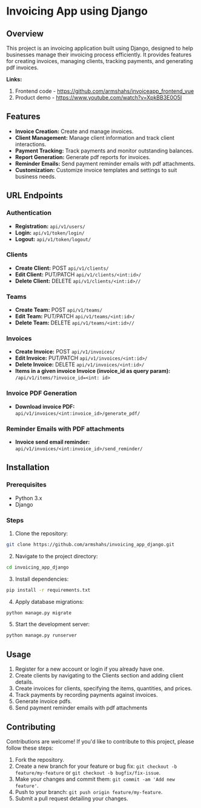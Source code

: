 # Invoicing App using Django


## Overview

This project is an invoicing application built using Django, designed to help businesses manage their invoicing process efficiently. It provides features for creating invoices, managing clients, tracking payments, and generating pdf invoices.

**Links:**
1. Frontend code - https://github.com/armshahs/invoiceapp_frontend_vue
2. Product demo - https://www.youtube.com/watch?v=XpkBB3E0O5I


## Features

- **Invoice Creation:** Create and manage invoices.
- **Client Management:** Manage client information and track client interactions.
- **Payment Tracking:** Track payments and monitor outstanding balances.
- **Report Generation:** Generate pdf reports for invoices.
- **Reminder Emails:** Send payment reminder emails with pdf attachments.
- **Customization:** Customize invoice templates and settings to suit business needs.


## URL Endpoints

### Authentication

- **Registration:** `api/v1/users/`
- **Login:** `api/v1/token/login/`
- **Logout:** `api/v1/token/logout/`


### Clients

- **Create Client:** POST `api/v1/clients/`
- **Edit Client:** PUT/PATCH `api/v1/clients/<int:id>/`
- **Delete Client:** DELETE `api/v1/clients/<int:id>//`


### Teams

- **Create Team:** POST `api/v1/teams/`
- **Edit Team:** PUT/PATCH `api/v1/teams/<int:id>/`
- **Delete Team:** DELETE `api/v1/teams/<int:id>//`


### Invoices

- **Create Invoice:** POST `api/v1/invoices/`
- **Edit Invoice:** PUT/PATCH `api/v1/invoices/<int:id>/`
- **Delete Invoice:** DELETE `api/v1/invoices/<int:id>/`
- **Items in a given invoice Invoice (invoice_id as query param):** `/api/v1/items/?invoice_id=<int: id>`


### Invoice PDF Generation

- **Download invoice PDF:**  `api/v1/invoices/<int:invoice_id>/generate_pdf/`


### Reminder Emails with PDF attachments

- **Invoice send email reminder:**  `api/v1/invoices/<int:invoice_id>/send_reminder/`


## Installation

### Prerequisites

- Python 3.x
- Django

### Steps

1. Clone the repository:

```bash
git clone https://github.com/armshahs/invoicing_app_django.git
```

2. Navigate to the project directory:

```bash
cd invoicing_app_django
```

3. Install dependencies:

```bash
pip install -r requirements.txt
```

4. Apply database migrations:

```bash
python manage.py migrate
```

5. Start the development server:

```bash
python manage.py runserver
```



## Usage

1. Register for a new account or login if you already have one.
2. Create clients by navigating to the Clients section and adding client details.
3. Create invoices for clients, specifying the items, quantities, and prices.
4. Track payments by recording payments against invoices.
5. Generate invoice pdfs.
6. Send payment reminder emails with pdf attachments

## Contributing

Contributions are welcome! If you'd like to contribute to this project, please follow these steps:

1. Fork the repository.
2. Create a new branch for your feature or bug fix: `git checkout -b feature/my-feature` or `git checkout -b bugfix/fix-issue`.
3. Make your changes and commit them: `git commit -am 'Add new feature'`.
4. Push to your branch: `git push origin feature/my-feature`.
5. Submit a pull request detailing your changes.
